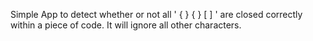 Simple App to detect whether or not all ' { } { } [ ] ' are closed correctly within a piece of code. It will ignore all other characters. 